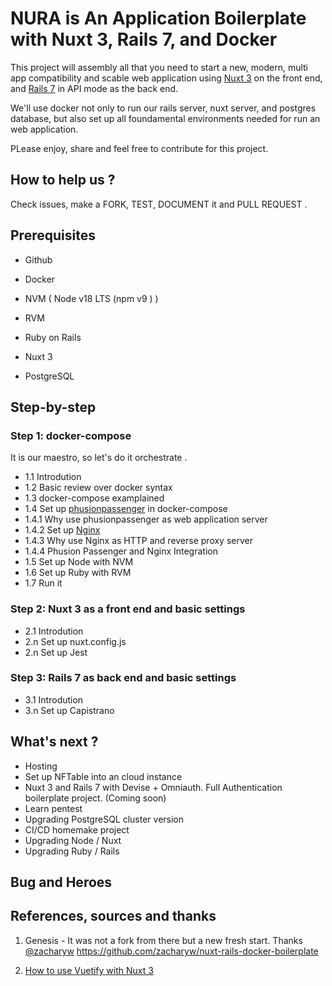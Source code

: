 # NURA is An Application Boilerplate with Nuxt 3, Rails 7, and Docker 

This project will assembly all that you need to start a new, modern, multi app compatibility and scable web application using 
[Nuxt 3](https://nuxt.com/docs/getting-started/introduction) on the 
front end, and [Rails 7](https://rubyonrails.org/) in API mode as the back end.

We'll use docker not only to run our rails server, nuxt server, and postgres database, 
but also set up all foundamental environments needed for run an web application.

PLease enjoy, share and feel free to contribute for this project. 

## How to help us ?

Check issues, make a FORK, TEST, DOCUMENT it and PULL REQUEST .


## Prerequisites

* Github

* Docker
* NVM ( Node v18 LTS (npm v9 ) )
* RVM
* Ruby on Rails 
* Nuxt 3 
* PostgreSQL


## Step-by-step

### Step 1: docker-compose

It is our maestro, so let's do it orchestrate .
- 1.1 Introdution 
- 1.2 Basic review over docker syntax
- 1.3 docker-compose examplained
- 1.4 Set up [phusionpassenger](https://www.phusionpassenger.com/docs/tutorials/what_is_passenger/) in docker-compose
- 1.4.1 Why use phusionpassenger as web application server
- 1.4.2 Set up [Nginx](https://nginx.org/en/docs/)
- 1.4.3 Why use Nginx as HTTP and reverse proxy server
- 1.4.4 Phusion Passenger and Nginx Integration
- 1.5 Set up Node with NVM
- 1.6 Set up Ruby with RVM
- 1.7 Run it

### Step 2: Nuxt 3 as a front end and basic settings
- 2.1 Introdution
- 2.n Set up nuxt.config.js
- 2.n Set up Jest

### Step 3: Rails 7 as back end and basic settings
- 3.1 Introdution
- 3.n Set up Capistrano


## What's next ?

- Hosting
- Set up NFTable into an cloud instance
- Nuxt 3 and Rails 7 with Devise + Omniauth.  Full Authentication boilerplate project. (Coming soon)
- Learn pentest
- Upgrading PostgreSQL cluster version
- CI/CD homemake project
- Upgrading Node / Nuxt
- Upgrading Ruby / Rails

## Bug and Heroes

## References, sources and thanks

1. Genesis - It was not a fork from there but a new fresh start. Thanks [@zacharyw](https://github.com/zacharyw)
https://github.com/zacharyw/nuxt-rails-docker-boilerplate

2. [How to use Vuetify with Nuxt 3](https://codybontecou.com/how-to-use-vuetify-with-nuxt-3.html)
